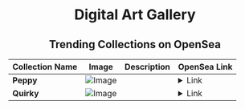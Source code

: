 <div align="center">

# Digital Art Gallery

## Trending Collections on OpenSea

| Collection Name                       | Image                                                                                     | Description                       | OpenSea Link                                                                                          |
|---------------------------------------|-------------------------------------------------------------------------------------------|-----------------------------------|--------------------------------------------------------------------------------------------------------|
| **Peppy** | ![Image](https://i.seadn.io/s/raw/files/2f79f3db438b36db4af123c5648b071c.jpg?w=500&auto=format?w=200&auto=format) |  | <details><summary>Link</summary>[Peppy](https://opensea.io/collection/peppy-1109)</details> |
| **Quirky** | ![Image](https://i.seadn.io/s/raw/files/f4040ad12d8ea851cb9aa4385354ce49.jpg?w=500&auto=format?w=200&auto=format) |  | <details><summary>Link</summary>[Quirky](https://opensea.io/collection/quirky-367)</details> |

</div>